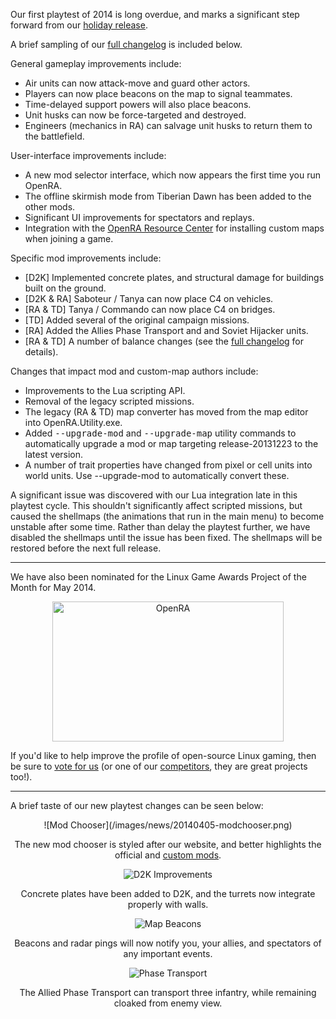 Our first playtest of 2014 is long overdue, and marks a significant step forward from our [holiday release](/news/release-20131223/).

A brief sampling of our [full changelog](https://github.com/OpenRA/OpenRA/blob/playtest-20140405/CHANGELOG) is included below.

General gameplay improvements include:

- Air units can now attack-move and guard other actors.
- Players can now place beacons on the map to signal teammates.
- Time-delayed support powers will also place beacons.
- Unit husks can now be force-targeted and destroyed.
- Engineers (mechanics in RA) can salvage unit husks to return them to the battlefield.

User-interface improvements include:

- A new mod selector interface, which now appears the first time you run OpenRA.
- The offline skirmish mode from Tiberian Dawn has been added to the other mods.
- Significant UI improvements for spectators and replays.
- Integration with the [OpenRA Resource Center](http://resource.openra.net) for installing custom maps when joining a game.

Specific mod improvements include:

- [D2K] Implemented concrete plates, and structural damage for buildings built on the ground.
- [D2K &amp; RA] Saboteur / Tanya can now place C4 on vehicles.
- [RA &amp; TD] Tanya / Commando can now place C4 on bridges.
- [TD] Added several of the original campaign missions.
- [RA] Added the Allies Phase Transport and and Soviet Hijacker units.
- [RA &amp; TD] A number of balance changes (see the [full changelog](https://github.com/OpenRA/OpenRA/blob/playtest-20140405/CHANGELOG) for details).

Changes that impact mod and custom-map authors include:

- Improvements to the Lua scripting API.
- Removal of the legacy scripted missions.
- The legacy (RA &amp; TD) map converter has moved from the map editor into OpenRA.Utility.exe.
- Added <span style="font-family: monospace;" markdown="0">--upgrade-mod</span> and <span style="font-family: monospace;" markdown="0">--upgrade-map</span> utility commands to automatically upgrade a mod or map targeting release-20131223 to the latest version.
- A number of trait properties have changed from pixel or cell units into world units. Use --upgrade-mod to automatically convert these.


A significant issue was discovered with our Lua integration late in this playtest cycle.  This shouldn't significantly affect scripted missions, but caused the shellmaps (the animations that run in the main menu) to become unstable after some time.
Rather than delay the playtest further, we have disabled the shellmaps until the issue has been fixed.  The shellmaps will be restored before the next full release.

<hr />

We have also been nominated for the Linux Game Awards Project of the Month for May 2014.

<div style="text-align:center" markdown="1">
<a href="http://www.linuxgameawards.org/game/openra"><img src="http://www.linuxgameawards.org/sites/default/files/styles/medium/public/50/potm1405_banner.jpg?itok=3vIW4Mju" width="370" height="224" alt="OpenRA"></a>
</div>

If you'd like to help improve the profile of open-source Linux gaming, then be sure to [vote for us](http://www.linuxgameawards.org/game/openra) (or one of our [competitors](http://www.linuxgameawards.org/award-instance/project-of-the-month-may-2014), they are great projects too!).

<hr />

A brief taste of our new playtest changes can be seen below:

<div style="text-align:center" markdown="1">
![Mod Chooser](/images/news/20140405-modchooser.png)

The new mod chooser is styled after our website, and better highlights the official and [custom mods](https://github.com/OpenRA/OpenRA/wiki/Modding-Guide).

![D2K Improvements](/images/news/20140405-d2k.png)

Concrete plates have been added to D2K, and the turrets now integrate properly with walls.

![Map Beacons](/images/news/20140405-beacons.png)

Beacons and radar pings will now notify you, your allies, and spectators of any important events.

![Phase Transport](/images/news/20140405-ra.png)

The Allied Phase Transport can transport three infantry, while remaining cloaked from enemy view.

</div>
